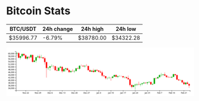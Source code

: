 # Bitcoin Stats

BTC/USDT|24h change|24h high|24h low|
|---|---|---|---|
|$35996.77|-6.79%|$38780.00|$34322.28|

<img src="./chart.svg">
